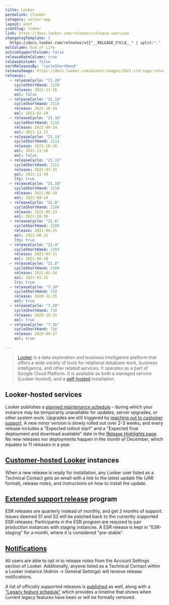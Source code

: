 ```yaml
---
title: Looker
permalink: /looker
category: server-app
layout: post
iconSlug: looker
link: https://docs.looker.com/relnotes/release-overview
changelogTemplate: |
  https://docs.looker.com/relnotes/v{{"__RELEASE_CYCLE__" | split:'.' | first}}-changelog#{{"__RELEASE_CYCLE__"}}
eolColumn: End of Life
activeSupportColumn: false
releaseDateColumn: true
releaseColumn: false
sortReleasesBy: "cycleShortHand"
releaseImage: https://docs.looker.com/assets/images/2021-std-supp-releases.png
releases:
  - releaseCycle: "21.20"
    cycleShortHand: 2120
    release: 2021-11-16
    eol: false
  - releaseCycle: "21.18"
    cycleShortHand: 2118
    release: 2021-10-19
    eol: 2022-02-28
  - releaseCycle: "21.16"
    cycleShortHand: 2116
    release: 2021-09-14
    eol: 2021-12-15
  - releaseCycle: "21.14"
    cycleShortHand: 2114
    release: 2021-10-16
    eol: 2021-11-16
    eol: false
  - releaseCycle: "21.12"
    cycleShortHand: 2112
    release: 2021-07-15
    eol: 2021-11-30
    lts: true
  - releaseCycle: "21.10"
    cycleShortHand: 2110
    release: 2021-06-10
    eol: 2021-09-14
  - releaseCycle: "21.8"
    cycleShortHand: 2108
    release: 2021-05-13
    eol: 2021-10-16
  - releaseCycle: "21.6"
    cycleShortHand: 2106
    release: 2021-04-15
    eol: 2021-08-31
    lts: true
  - releaseCycle: "21.4"
    cycleShortHand: 2104
    release: 2021-03-11
    eol: 2021-06-10
  - releaseCycle: "21.0"
    cycleShortHand: 2100
    release: 2021-01-20
    eol: 2021-05-31
    lts: true
  - releaseCycle: "7.20"
    cycleShortHand: 720
    release: 2020-11-15
    eol: true
  - releaseCycle: "7.18"
    cycleShortHand: 718
    release: 2020-10-15
    eol: true
  - releaseCycle: "7.16"
    cycleShortHand: 716
    release: 2020-09-17
    eol: true

---
```

>[Looker](https://looker.com/) is a data exploration and business intelligence platform that offers a wide variety of tools for relational database work, business intelligence, and other related services. It operates as a part of Google Cloud Platform. It is available as both a managed service (Looker-hosted), and a [self-hosted](https://docs.looker.com/setup-and-management/looker-hosted-install) installation.

## Looker-hosted services

Looker publishes a [planned maintenance schedule][schedule] - during which your instance may be temporarily unavailable for updates, server upgrades, or other system work. Upgrades are still triggered by [reaching out to customer support][best-practices]. A new minor version is slowly rolled out over 2-3 weeks, and every release includes a "Expected rollout start" and a "Expected final deployment and download available" date in the [Release Highlights page](https://docs.looker.com/relnotes). No new releases nor deployments happen in the month of December, which equates to 11 releases in a year.

## [Customer-hosted Looker][self-hosted] instances

When a new release is ready for installation, any Looker user listed as a Technical Contact gets an email with a link to the latest update file (JAR format), release notes, and instructions on how to install the update.

## [Extended support release][esr] program

ESR releases are quarterly instead of monthly, and get 3 months of support. Issues deemed S1 and S2 will be patched back to the currently supported ESR releases. Participants in the ESR program are required to pair production instances with staging instances. A ESR release is kept in "ESR-staging" for a month, where it is considered "pre-stable".

## [Notifications][emails]

All users are able to opt in to release notes from the Account Settings section of Looker. Additionally, anyone listed as a Technical Contact within a Looker instance (Admin -> General Settings) will receive release notifications.

A list of officially supported releases is [published](https://docs.looker.com/relnotes/supported-releases) as well, along with a ["Legacy feature schedule"][lfs] which provides a timeline that shows when current legacy features have been or will be formally removed.

[self-hosted]: https://docs.looker.com/setup-and-management/on-prem-mgmt "Managing a customer-hosted deployment"
[esr]: https://docs.looker.com/relnotes/esr-overview "Standard extended support release program overview"
[emails]: https://docs.looker.com/relnotes/release-emails "Release deployment emails"
[schedule]: https://docs.looker.com/relnotes/hosted-maintenance-hours "Google maintenance policy for Looker-hosted services"
[best-practices]: https://help.looker.com/hc/en-us/articles/360023639354-Best-Practices-when-Updating-your-Looker-Instance "Best Practices when Updating your Looker Instance"
[lfs]: https://docs.looker.com/relnotes/legacy-feature-schedule#legacy_feature_schedule "Legacy feature schedule"
